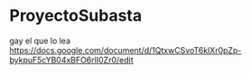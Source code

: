 # ProyectoSubasta
gay el que lo lea
https://docs.google.com/document/d/1QtxwCSvoT6klXr0pZp-bykpuF5cYB04xBFO6rlI0Zr0/edit
